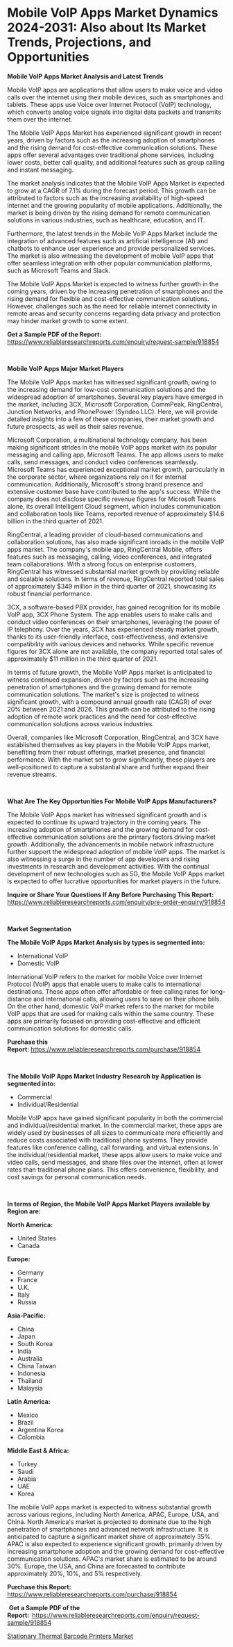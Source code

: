 <p><h1>Mobile VoIP Apps Market Dynamics 2024-2031: Also about Its Market Trends, Projections, and Opportunities</h1></p><p><strong>Mobile VoIP Apps Market Analysis and Latest Trends</strong></p>
<p><p>Mobile VoIP apps are applications that allow users to make voice and video calls over the internet using their mobile devices, such as smartphones and tablets. These apps use Voice over Internet Protocol (VoIP) technology, which converts analog voice signals into digital data packets and transmits them over the internet.</p><p>The Mobile VoIP Apps Market has experienced significant growth in recent years, driven by factors such as the increasing adoption of smartphones and the rising demand for cost-effective communication solutions. These apps offer several advantages over traditional phone services, including lower costs, better call quality, and additional features such as group calling and instant messaging.</p><p>The market analysis indicates that the Mobile VoIP Apps Market is expected to grow at a CAGR of 7.1% during the forecast period. This growth can be attributed to factors such as the increasing availability of high-speed internet and the growing popularity of mobile applications. Additionally, the market is being driven by the rising demand for remote communication solutions in various industries, such as healthcare, education, and IT.</p><p>Furthermore, the latest trends in the Mobile VoIP Apps Market include the integration of advanced features such as artificial intelligence (AI) and chatbots to enhance user experience and provide personalized services. The market is also witnessing the development of mobile VoIP apps that offer seamless integration with other popular communication platforms, such as Microsoft Teams and Slack.</p><p>The Mobile VoIP Apps Market is expected to witness further growth in the coming years, driven by the increasing penetration of smartphones and the rising demand for flexible and cost-effective communication solutions. However, challenges such as the need for reliable internet connectivity in remote areas and security concerns regarding data privacy and protection may hinder market growth to some extent.</p></p>
<p><strong>Get a Sample PDF of the Report:&nbsp;</strong> <a href="https://www.reliableresearchreports.com/enquiry/request-sample/918854">https://www.reliableresearchreports.com/enquiry/request-sample/918854</a></p>
<p>&nbsp;</p>
<p><strong>Mobile VoIP Apps Major Market Players</strong></p>
<p><p>The Mobile VoIP Apps market has witnessed significant growth, owing to the increasing demand for low-cost communication solutions and the widespread adoption of smartphones. Several key players have emerged in the market, including 3CX, Microsoft Corporation, CommPeak, RingCentral, Junction Networks, and PhonePower (Syndeo LLC). Here, we will provide detailed insights into a few of these companies, their market growth and future prospects, as well as their sales revenue.</p><p>Microsoft Corporation, a multinational technology company, has been making significant strides in the mobile VoIP apps market with its popular messaging and calling app, Microsoft Teams. The app allows users to make calls, send messages, and conduct video conferences seamlessly. Microsoft Teams has experienced exceptional market growth, particularly in the corporate sector, where organizations rely on it for internal communication. Additionally, Microsoft's strong brand presence and extensive customer base have contributed to the app's success. While the company does not disclose specific revenue figures for Microsoft Teams alone, its overall Intelligent Cloud segment, which includes communication and collaboration tools like Teams, reported revenue of approximately $14.6 billion in the third quarter of 2021.</p><p>RingCentral, a leading provider of cloud-based communications and collaboration solutions, has also made significant inroads in the mobile VoIP apps market. The company's mobile app, RingCentral Mobile, offers features such as messaging, calling, video conferences, and integrated team collaborations. With a strong focus on enterprise customers, RingCentral has witnessed substantial market growth by providing reliable and scalable solutions. In terms of revenue, RingCentral reported total sales of approximately $349 million in the third quarter of 2021, showcasing its robust financial performance.</p><p>3CX, a software-based PBX provider, has gained recognition for its mobile VoIP app, 3CX Phone System. The app enables users to make calls and conduct video conferences on their smartphones, leveraging the power of IP telephony. Over the years, 3CX has experienced steady market growth, thanks to its user-friendly interface, cost-effectiveness, and extensive compatibility with various devices and networks. While specific revenue figures for 3CX alone are not available, the company reported total sales of approximately $11 million in the third quarter of 2021.</p><p>In terms of future growth, the Mobile VoIP Apps market is anticipated to witness continued expansion, driven by factors such as the increasing penetration of smartphones and the growing demand for remote communication solutions. The market's size is projected to witness significant growth, with a compound annual growth rate (CAGR) of over 20% between 2021 and 2026. This growth can be attributed to the rising adoption of remote work practices and the need for cost-effective communication solutions across various industries.</p><p>Overall, companies like Microsoft Corporation, RingCentral, and 3CX have established themselves as key players in the Mobile VoIP Apps market, benefiting from their robust offerings, market presence, and financial performance. With the market set to grow significantly, these players are well-positioned to capture a substantial share and further expand their revenue streams.</p></p>
<p>&nbsp;</p>
<p><strong>What Are The Key Opportunities For Mobile VoIP Apps Manufacturers?</strong></p>
<p><p>The Mobile VoIP Apps market has witnessed significant growth and is expected to continue its upward trajectory in the coming years. The increasing adoption of smartphones and the growing demand for cost-effective communication solutions are the primary factors driving market growth. Additionally, the advancements in mobile network infrastructure further support the widespread adoption of mobile VoIP apps. The market is also witnessing a surge in the number of app developers and rising investments in research and development activities. With the continual development of new technologies such as 5G, the Mobile VoIP Apps market is expected to offer lucrative opportunities for market players in the future.</p></p>
<p><strong>Inquire or Share Your Questions If Any Before Purchasing This Report:</strong> <a href="https://www.reliableresearchreports.com/enquiry/pre-order-enquiry/918854">https://www.reliableresearchreports.com/enquiry/pre-order-enquiry/918854</a></p>
<p>&nbsp;</p>
<p><strong>Market Segmentation</strong></p>
<p><strong>The Mobile VoIP Apps Market Analysis by types is segmented into:</strong></p>
<p><ul><li>International VoIP</li><li>Domestic VoIP</li></ul></p>
<p><p>International VoIP refers to the market for mobile Voice over Internet Protocol (VoIP) apps that enable users to make calls to international destinations. These apps often offer affordable or free calling rates for long-distance and international calls, allowing users to save on their phone bills. On the other hand, domestic VoIP market refers to the market for mobile VoIP apps that are used for making calls within the same country. These apps are primarily focused on providing cost-effective and efficient communication solutions for domestic calls.</p></p>
<p><strong>Purchase this Report:&nbsp;</strong><a href="https://www.reliableresearchreports.com/purchase/918854">https://www.reliableresearchreports.com/purchase/918854</a></p>
<p>&nbsp;</p>
<p><strong>The Mobile VoIP Apps Market Industry Research by Application is segmented into:</strong></p>
<p><ul><li>Commercial</li><li>Individual/Residential</li></ul></p>
<p><p>Mobile VoIP apps have gained significant popularity in both the commercial and individual/residential market. In the commercial market, these apps are widely used by businesses of all sizes to communicate more efficiently and reduce costs associated with traditional phone systems. They provide features like conference calling, call forwarding, and virtual extensions. In the individual/residential market, these apps allow users to make voice and video calls, send messages, and share files over the internet, often at lower rates than traditional phone plans. This offers convenience, flexibility, and cost savings for personal communication needs.</p></p>
<p>&nbsp;</p>
<p><strong>In terms of Region, the Mobile VoIP Apps Market Players available by Region are:</strong></p>
<p>
    <p> <strong> North America: </strong>
        <ul>
            <li>United States</li>
            <li>Canada</li>
        </ul>
        </p> 
    <p> <strong> Europe: </strong>
        <ul>
            <li>Germany</li>
            <li>France</li>
            <li>U.K.</li>
            <li>Italy</li>
            <li>Russia</li>
        </ul>
        </p> 
    <p> <strong> Asia-Pacific: </strong>
        <ul>
            <li>China</li>
            <li>Japan</li>
            <li>South Korea</li>
            <li>India</li>
            <li>Australia</li>
            <li>China Taiwan</li>
            <li>Indonesia</li>
            <li>Thailand</li>
            <li>Malaysia</li>
        </ul>
        </p> 
    <p> <strong> Latin America: </strong>
        <ul>
            <li>Mexico</li>
            <li>Brazil</li>
            <li>Argentina Korea</li>
            <li>Colombia</li>
        </ul>
        </p> 
    <p> <strong> Middle East & Africa: </strong>
        <ul>
            <li>Turkey</li>
            <li>Saudi</li>
            <li>Arabia</li>
            <li>UAE</li>
            <li>Korea</li>
        </ul>
    </p>
    </p>
<p><p>The mobile VoIP apps market is expected to witness substantial growth across various regions, including North America, APAC, Europe, USA, and China. North America's market is projected to dominate due to the high penetration of smartphones and advanced network infrastructure. It is anticipated to capture a significant market share of approximately 35%. APAC is also expected to experience significant growth, primarily driven by increasing smartphone adoption and the growing demand for cost-effective communication solutions. APAC's market share is estimated to be around 30%. Europe, the USA, and China are forecasted to contribute approximately 20%, 10%, and 5% respectively.</p></p>
<p><strong>Purchase this Report: </strong><a href="https://www.reliableresearchreports.com/purchase/918854">https://www.reliableresearchreports.com/purchase/918854</a></p>
<p>&nbsp;<strong>Get a Sample PDF of the Report:&nbsp;&nbsp;</strong><a href="https://www.reliableresearchreports.com/enquiry/request-sample/918854">https://www.reliableresearchreports.com/enquiry/request-sample/918854</a></p>
<p><strong></strong></p>
<p><p><a href="https://www.linkedin.com/pulse/stationary-thermal-barcode-printers-market-research-report-mjt2c?trackingId=IE1Y0EdxRM%2BhY0wVNqE7xA%3D%3D">Stationary Thermal Barcode Printers Market</a></p></p>